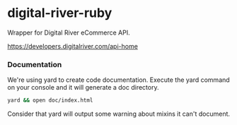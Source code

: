 digital-river-ruby
==================

Wrapper for Digital River eCommerce API.

https://developers.digitalriver.com/api-home

### Documentation
We're using yard to create code documentation.
Execute the yard command on your console and it will generate a doc directory.

```bash
yard && open doc/index.html
```

Consider that yard will output some warning about mixins it can't document.
